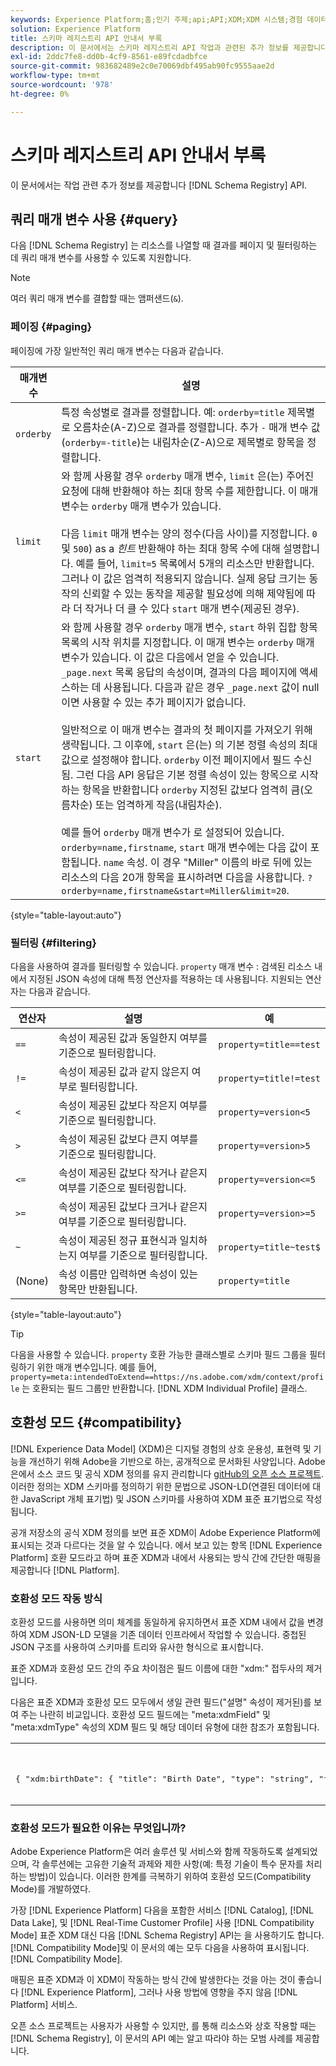 ```yaml
---
keywords: Experience Platform;홈;인기 주제;api;API;XDM;XDM 시스템;경험 데이터 모델;경험 데이터 모델;경험 데이터 모델;경험 데이터 모델;데이터 모델;데이터 모델;스키마 레지스트리;스키마 레지스트리;호환성;호환성;호환성 모드;호환성 모드;필드 유형;필드 유형;
solution: Experience Platform
title: 스키마 레지스트리 API 안내서 부록
description: 이 문서에서는 스키마 레지스트리 API 작업과 관련된 추가 정보를 제공합니다.
exl-id: 2ddc7fe8-dd0b-4cf9-8561-e89fcdadbfce
source-git-commit: 983682489e2c0e70069dbf495ab90fc9555aae2d
workflow-type: tm+mt
source-wordcount: '978'
ht-degree: 0%

---
```


# 스키마 레지스트리 API 안내서 부록

이 문서에서는 작업 관련 추가 정보를 제공합니다 [!DNL Schema Registry] API.

## 쿼리 매개 변수 사용 {#query}

다음 [!DNL Schema Registry] 는 리소스를 나열할 때 결과를 페이지 및 필터링하는 데 쿼리 매개 변수를 사용할 수 있도록 지원합니다.

>[!NOTE]
>
>여러 쿼리 매개 변수를 결합할 때는 앰퍼샌드(`&`).

### 페이징 {#paging}

페이징에 가장 일반적인 쿼리 매개 변수는 다음과 같습니다.

| 매개변수 | 설명 |
| --- | --- |
| `orderby` | 특정 속성별로 결과를 정렬합니다. 예: `orderby=title` 제목별로 오름차순(A-Z)으로 결과를 정렬합니다. 추가 `-` 매개 변수 값 (`orderby=-title`)는 내림차순(Z-A)으로 제목별로 항목을 정렬합니다. |
| `limit` | 와 함께 사용할 경우 `orderby` 매개 변수, `limit` 은(는) 주어진 요청에 대해 반환해야 하는 최대 항목 수를 제한합니다. 이 매개 변수는 `orderby` 매개 변수가 있습니다.<br><br>다음 `limit` 매개 변수는 양의 정수(다음 사이)를 지정합니다. `0` 및 `500`) as a *힌트* 반환해야 하는 최대 항목 수에 대해 설명합니다. 예를 들어, `limit=5` 목록에서 5개의 리소스만 반환합니다. 그러나 이 값은 엄격히 적용되지 않습니다. 실제 응답 크기는 동작의 신뢰할 수 있는 동작을 제공할 필요성에 의해 제약됨에 따라 더 작거나 더 클 수 있다 `start` 매개 변수(제공된 경우). |
| `start` | 와 함께 사용할 경우 `orderby` 매개 변수, `start` 하위 집합 항목 목록의 시작 위치를 지정합니다. 이 매개 변수는 `orderby` 매개 변수가 있습니다. 이 값은 다음에서 얻을 수 있습니다. `_page.next` 목록 응답의 속성이며, 결과의 다음 페이지에 액세스하는 데 사용됩니다. 다음과 같은 경우 `_page.next` 값이 null이면 사용할 수 있는 추가 페이지가 없습니다.<br><br>일반적으로 이 매개 변수는 결과의 첫 페이지를 가져오기 위해 생략됩니다. 그 이후에, `start` 은(는) 의 기본 정렬 속성의 최대값으로 설정해야 합니다. `orderby` 이전 페이지에서 필드 수신됨. 그런 다음 API 응답은 기본 정렬 속성이 있는 항목으로 시작하는 항목을 반환합니다 `orderby` 지정된 값보다 엄격히 큼(오름차순) 또는 엄격하게 작음(내림차순).<br><br>예를 들어 `orderby` 매개 변수가 로 설정되어 있습니다. `orderby=name,firstname`, `start` 매개 변수에는 다음 값이 포함됩니다. `name` 속성. 이 경우 &quot;Miller&quot; 이름의 바로 뒤에 있는 리소스의 다음 20개 항목을 표시하려면 다음을 사용합니다. `?orderby=name,firstname&start=Miller&limit=20`. |

{style="table-layout:auto"}

### 필터링 {#filtering}

다음을 사용하여 결과를 필터링할 수 있습니다. `property` 매개 변수 : 검색된 리소스 내에서 지정된 JSON 속성에 대해 특정 연산자를 적용하는 데 사용됩니다. 지원되는 연산자는 다음과 같습니다.

| 연산자 | 설명 | 예 |
| --- | --- | --- |
| `==` | 속성이 제공된 값과 동일한지 여부를 기준으로 필터링합니다. | `property=title==test` |
| `!=` | 속성이 제공된 값과 같지 않은지 여부로 필터링합니다. | `property=title!=test` |
| `<` | 속성이 제공된 값보다 작은지 여부를 기준으로 필터링합니다. | `property=version<5` |
| `>` | 속성이 제공된 값보다 큰지 여부를 기준으로 필터링합니다. | `property=version>5` |
| `<=` | 속성이 제공된 값보다 작거나 같은지 여부를 기준으로 필터링합니다. | `property=version<=5` |
| `>=` | 속성이 제공된 값보다 크거나 같은지 여부를 기준으로 필터링합니다. | `property=version>=5` |
| `~` | 속성이 제공된 정규 표현식과 일치하는지 여부를 기준으로 필터링합니다. | `property=title~test$` |
| (None) | 속성 이름만 입력하면 속성이 있는 항목만 반환됩니다. | `property=title` |

{style="table-layout:auto"}

>[!TIP]
>
>다음을 사용할 수 있습니다. `property` 호환 가능한 클래스별로 스키마 필드 그룹을 필터링하기 위한 매개 변수입니다. 예를 들어, `property=meta:intendedToExtend==https://ns.adobe.com/xdm/context/profile` 는 호환되는 필드 그룹만 반환합니다. [!DNL XDM Individual Profile] 클래스.

## 호환성 모드 {#compatibility}

[!DNL Experience Data Model] (XDM)은 디지털 경험의 상호 운용성, 표현력 및 기능을 개선하기 위해 Adobe을 기반으로 하는, 공개적으로 문서화된 사양입니다. Adobe은에서 소스 코드 및 공식 XDM 정의를 유지 관리합니다 [gitHub의 오픈 소스 프로젝트](https://github.com/adobe/xdm/). 이러한 정의는 XDM 스키마를 정의하기 위한 문법으로 JSON-LD(연결된 데이터에 대한 JavaScript 개체 표기법) 및 JSON 스키마를 사용하여 XDM 표준 표기법으로 작성됩니다.

공개 저장소의 공식 XDM 정의를 보면 표준 XDM이 Adobe Experience Platform에 표시되는 것과 다르다는 것을 알 수 있습니다. 에서 보고 있는 항목 [!DNL Experience Platform] 호환 모드라고 하며 표준 XDM과 내에서 사용되는 방식 간에 간단한 매핑을 제공합니다 [!DNL Platform].

### 호환성 모드 작동 방식

호환성 모드를 사용하면 의미 체계를 동일하게 유지하면서 표준 XDM 내에서 값을 변경하여 XDM JSON-LD 모델을 기존 데이터 인프라에서 작업할 수 있습니다. 중첩된 JSON 구조를 사용하여 스키마를 트리와 유사한 형식으로 표시합니다.

표준 XDM과 호환성 모드 간의 주요 차이점은 필드 이름에 대한 &quot;xdm:&quot; 접두사의 제거입니다.

다음은 표준 XDM과 호환성 모드 모두에서 생일 관련 필드(&quot;설명&quot; 속성이 제거된)를 보여 주는 나란히 비교입니다. 호환성 모드 필드에는 &quot;meta:xdmField&quot; 및 &quot;meta:xdmType&quot; 속성의 XDM 필드 및 해당 데이터 유형에 대한 참조가 포함됩니다.

<table style="table-layout:auto">
  <th>표준 XDM</th>
  <th>호환성 모드</th>
  <tr>
  <td>
  <pre class=" language-json">
{ "xdm:birthDate": { "title": "Birth Date", "type": "string", "format": "date" }, "xdm:birthDayAndMonth": { "title": "Birth Date", "type": "string", "pattern": "[0-1][0-9]-[0-9]" }, "xdm:birthYear": { "title": "Birth year", "type": "integer", "minimum": 1, "maximum": 32767 } }
  </pre>
  </td>
  <td>
  <pre class=" language-json">
{ "birthDate": { "title": "생년월일", "type": "string", "format": "date", "meta:xdmField": "xdm:birthDate", "meta:xdmType": "date" }, "birthDayAndMonth": { "title": "생년월일", "type": "string", "pattern": "[0-1][0-9]-[0-9]", "meta:xdmField": "xdm:birthDayAndMonth", "meta:xdmType": "string" }, "birthYear": { "title": "Birth year", "type" 최소": 1, "maximum": 32767, "meta:xdmField": "xdm:birthYear", "meta:xdmType": "short" } }
      </pre>
  </td>
  </tr>
</table>

### 호환성 모드가 필요한 이유는 무엇입니까?

Adobe Experience Platform은 여러 솔루션 및 서비스와 함께 작동하도록 설계되었으며, 각 솔루션에는 고유한 기술적 과제와 제한 사항(예: 특정 기술이 특수 문자를 처리하는 방법)이 있습니다. 이러한 한계를 극복하기 위하여 호환성 모드(Compatibility Mode)를 개발하였다.

가장 [!DNL Experience Platform] 다음을 포함한 서비스 [!DNL Catalog], [!DNL Data Lake], 및 [!DNL Real-Time Customer Profile] 사용 [!DNL Compatibility Mode] 표준 XDM 대신 다음 [!DNL Schema Registry] API는 을 사용하기도 합니다. [!DNL Compatibility Mode]및 이 문서의 예는 모두 다음을 사용하여 표시됩니다. [!DNL Compatibility Mode].

매핑은 표준 XDM과 이 XDM이 작동하는 방식 간에 발생한다는 것을 아는 것이 좋습니다 [!DNL Experience Platform], 그러나 사용 방법에 영향을 주지 않음 [!DNL Platform] 서비스.

오픈 소스 프로젝트는 사용자가 사용할 수 있지만, 를 통해 리소스와 상호 작용할 때는 [!DNL Schema Registry], 이 문서의 API 예는 알고 따라야 하는 모범 사례를 제공합니다.
